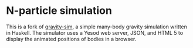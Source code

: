 N-particle simulation
===========
This is a fork of [gravity-sim](https://github.com/BartoszMilewski/gravity-sim), a simple many-body gravity simulation written in Haskell. The simulator uses a Yesod web server, JSON, and HTML 5 to display the animated positions of bodies in a browser. 
